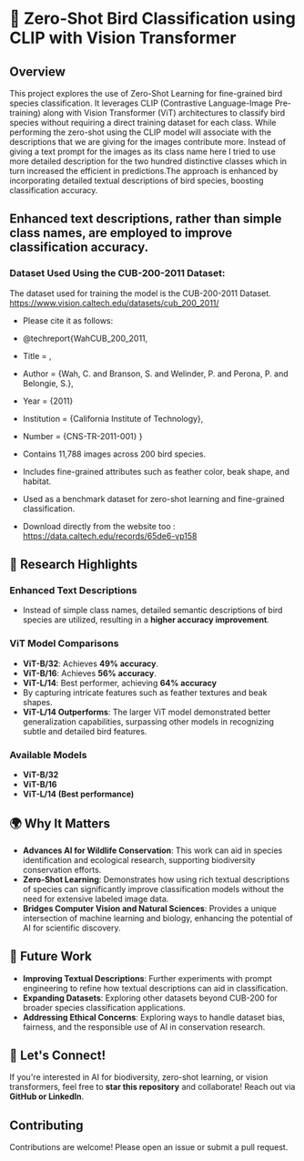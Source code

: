 # 🦜 Zero-Shot Bird Classification using CLIP with Vision Transformer

## Overview
This project explores the use of Zero-Shot Learning for fine-grained bird species classification. It leverages CLIP (Contrastive Language-Image Pre-training) along with Vision Transformer (ViT) architectures to classify bird species without requiring a direct training dataset for each class. While performing the zero-shot using the CLIP model will associate with the descriptions that we are giving for the images contribute more. Instead of giving a text prompt for the images as its class name here I tried to use more detailed description for the two hundred distinctive classes which in turn increased the efficient in predictions.The approach is enhanced by incorporating detailed textual descriptions of bird species, boosting classification accuracy.

## Enhanced text descriptions, rather than simple class names, are employed to improve classification accuracy.

### Dataset Used Using the CUB-200-2011 Dataset:

The dataset used for training the model is the  CUB-200-2011 Dataset. https://www.vision.caltech.edu/datasets/cub_200_2011/ 
- Please cite it as follows:

- @techreport{WahCUB_200_2011,
- Title = ,
- Author = {Wah, C. and Branson, S. and Welinder, P. and Perona, P. and Belongie, S.},
- Year = {2011}
- Institution = {California Institute of Technology},
- Number = {CNS-TR-2011-001}
}

- Contains 11,788 images across 200 bird species.
- Includes fine-grained attributes such as feather color, beak shape, and habitat.
- Used as a benchmark dataset for zero-shot learning and fine-grained classification.
- Download directly from the website too : https://data.caltech.edu/records/65de6-vp158 

## 🚀 Research Highlights
### Enhanced Text Descriptions
- Instead of simple class names, detailed semantic descriptions of bird species are utilized, resulting in a **higher accuracy improvement**.

### ViT Model Comparisons
- **ViT-B/32**: Achieves **49% accuracy**.
- **ViT-B/16**: Achieves **56% accuracy**.
- **ViT-L/14**: Best performer, achieving **64% accuracy**
- By capturing intricate features such as feather textures and beak shapes.
- **ViT-L/14 Outperforms**: The larger ViT model demonstrated better generalization capabilities, surpassing other models in recognizing subtle and detailed bird features.

### Available Models
- **ViT-B/32**
- **ViT-B/16**
- **ViT-L/14 (Best performance)**

## 🌍 Why It Matters
- **Advances AI for Wildlife Conservation**: This work can aid in species identification and ecological research, supporting biodiversity conservation efforts.
- **Zero-Shot Learning**: Demonstrates how using rich textual descriptions of species can significantly improve classification models without the need for extensive labeled image data.
- **Bridges Computer Vision and Natural Sciences**: Provides a unique intersection of machine learning and biology, enhancing the potential of AI for scientific discovery.

## 🔮 Future Work
- **Improving Textual Descriptions**: Further experiments with prompt engineering to refine how textual descriptions can aid in classification.
- **Expanding Datasets**: Exploring other datasets beyond CUB-200 for broader species classification applications.
- **Addressing Ethical Concerns**: Exploring ways to handle dataset bias, fairness, and the responsible use of AI in conservation research.

## 🤝 Let's Connect!
If you're interested in AI for biodiversity, zero-shot learning, or vision transformers, feel free to **star this repository** and collaborate! Reach out via **GitHub or LinkedIn**.

## Contributing
Contributions are welcome! Please open an issue or submit a pull request.

